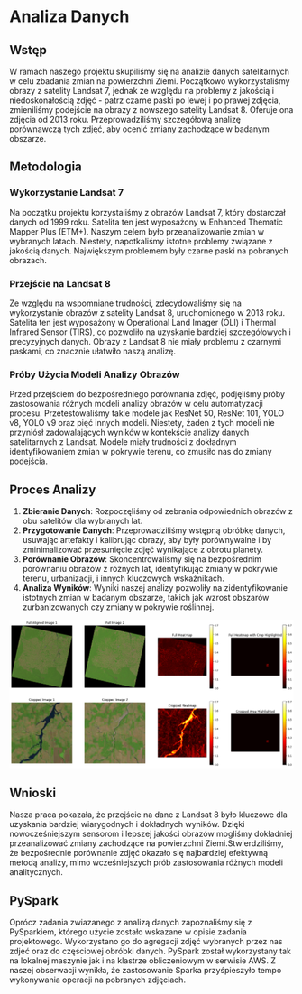 # Analiza Danych

## Wstęp

W ramach naszego projektu skupiliśmy się na analizie danych satelitarnych w celu zbadania zmian na powierzchni Ziemi. Początkowo wykorzystaliśmy obrazy z satelity Landsat 7, jednak ze względu na problemy z jakością i niedoskonałością zdjęć - patrz czarne paski po lewej i po prawej zdjęcia, zmieniliśmy podejście na obrazy z nowszego satelity Landsat 8. Oferuje ona zdjęcia od 2013 roku. Przeprowadziliśmy szczegółową analizę porównawczą tych zdjęć, aby ocenić zmiany zachodzące w badanym obszarze.

## Metodologia

### Wykorzystanie Landsat 7

Na początku projektu korzystaliśmy z obrazów Landsat 7, który dostarczał danych od 1999 roku. Satelita ten jest wyposażony w Enhanced Thematic Mapper Plus (ETM+). Naszym celem było przeanalizowanie zmian w wybranych latach. Niestety, napotkaliśmy istotne problemy związane z jakością danych. Największym problemem były czarne paski na pobranych obrazach.

### Przejście na Landsat 8

Ze względu na wspomniane trudności, zdecydowaliśmy się na wykorzystanie obrazów z satelity Landsat 8, uruchomionego w 2013 roku. Satelita ten jest wyposażony w Operational Land Imager (OLI) i Thermal Infrared Sensor (TIRS), co pozwoliło na uzyskanie bardziej szczegółowych i precyzyjnych danych. Obrazy z Landsat 8 nie miały problemu z czarnymi paskami, co znacznie ułatwiło naszą analizę.

### Próby Użycia Modeli Analizy Obrazów

Przed przejściem do bezpośredniego porównania zdjęć, podjęliśmy próby zastosowania różnych modeli analizy obrazów w celu automatyzacji procesu. Przetestowaliśmy takie modele jak ResNet 50, ResNet 101, YOLO v8, YOLO v9 oraz pięć innych modeli. Niestety, żaden z tych modeli nie przyniósł zadowalających wyników w kontekście analizy danych satelitarnych z Landsat. Modele miały trudności z dokładnym identyfikowaniem zmian w pokrywie terenu, co zmusiło nas do zmiany podejścia.

## Proces Analizy

1. **Zbieranie Danych**: Rozpoczęliśmy od zebrania odpowiednich obrazów z obu satelitów dla wybranych lat.
2. **Przygotowanie Danych**: Przeprowadziliśmy wstępną obróbkę danych, usuwając artefakty i kalibrując obrazy, aby były porównywalne i by zminimalizować przesunięcie zdjęć wynikające z obrotu planety.
3. **Porównanie Obrazów**: Skoncentrowaliśmy się na bezpośrednim porównaniu obrazów z różnych lat, identyfikując zmiany w pokrywie terenu, urbanizacji, i innych kluczowych wskaźnikach.
4. **Analiza Wyników**: Wyniki naszej analizy pozwoliły na zidentyfikowanie istotnych zmian w badanym obszarze, takich jak wzrost obszarów zurbanizowanych czy zmiany w pokrywie roślinnej.

![alt text](1.png)

## Wnioski

Nasza praca pokazała, że przejście na dane z Landsat 8 było kluczowe dla uzyskania bardziej wiarygodnych i dokładnych wyników. Dzięki nowocześniejszym sensorom i lepszej jakości obrazów mogliśmy dokładniej przeanalizować zmiany zachodzące na powierzchni Ziemi.Stwierdziliśmy, że bezpośrednie porównanie zdjęć okazało się najbardziej efektywną metodą analizy, mimo wcześniejszych prób zastosowania różnych modeli analitycznych.

## PySpark

Oprócz zadania zwiazanego z analizą danych zapoznaliśmy się z PySparkiem, którego użycie zostało wskazane w opisie zadania projektowego. Wykorzystano go do agregacji zdjęć wybranych przez nas zdjeć oraz do częściowej obróbki danych.
PySpark został wykorzystany tak na lokalnej maszynie jak i na klastrze obliczeniowym w serwisie AWS.
Z naszej obserwacji wynikła, że zastosowanie Sparka przyśpieszyło tempo wykonywania operacji na pobranych zdjęciach.

